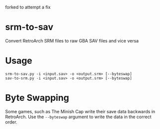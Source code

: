forked to attempt a fix
# srm-to-sav
Convert RetroArch SRM files to raw GBA SAV files and vice versa

# Usage
```
srm-to-sav.py -i <input.sav> -o <output.srm> [--byteswap]
sav-to-srm.py -i <input.sav> -o <output.srm> [--byteswap]
```

# Byte Swapping
Some games, such as The Minish Cap write their save data backwards in RetroArch.
Use the `--byteswap` argument to write the data in the correct order.